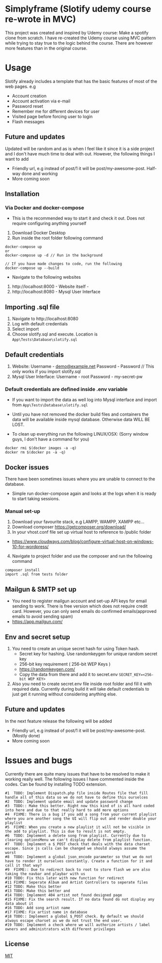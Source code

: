 # Simplyframe (Slotify udemy course re-wrote in MVC)

This project was created and inspired by Udemy course: Make a spotify clone from scratch.
I have re-created the Udemy course using MVC pattern while trying to stay true to the logic behind the course.
There are however more features than in the original course.

# Usage

Slotify already includes a template that has the basic features of most of the web pages. e.g

* Account creation
* Account activation via e-mail
* Password reset
* Remember me for different devices for user
* Visited page before forcing user to login
* Flash messages

## Future and updates
Updated will be random and as is when I feel like it since it is a side project and I don't have much time to deal with out. However, the following things I want to add
* Friendly url, e.g instead of post/1 it will be post/my-awesome-post. Half-way done and working
* More coming soon

## Installation

### Via Docker and docker-compose
* This is the recommended way to start it and check it out. Does not require configuring anything yourself
1. Download Docker Desktop 
2. Run inside the root folder following command
```composer
docker-compose up
or
docker-compose up -d // Run in the background

// If you have made changes to code, run the following
docker-compose up --build
```
* Navigate to the following websites
1.  http://localhost:8000 - Website itself - 
2.  http://localhost:8080 - Mysql User Interface

## Importing .sql file
1. Navigate to http://localhost:8080
2. Log with default credentials
3. Select import
4. Choose slotify.sql and execute. Location is ``` App\Tests\Database\slotify.sql ```

## Default credentials
1. Website: Username - demo@example.net Password - Password // This only works if you import slotify.sql
2. Mysql User Interface: Username - root Password - my-secret-pw

### Default credentials are defined inside .env variable

* If you want to import the data as well log into Mysql interface and import from 
``` App\Tests\Database\slotify.sql ```

* Until you have not removed the docker build files and containers the data will be available inside mysql database. Otherwise data WILL BE LOST.
* To clean up everything run the following LINUX/OSX: (Sorry window guys, I don't have a command for you)
```composer
docker rmi $(docker images -a -q)
docker rm $(docker ps -a -q)
```

## Docker issues 
There have been sometimes issues where you are unable to connect to the database. 
- Simple run docker-compose again and looks at the logs when it is ready to start taking sessions.
### Manual set-up
1. Download your favourite stack, e.g LAMPP, WAMPP, XAMPP etc...
2. Download composer https://getcomposer.org/download/
3. In your vhost.conf file set up virtual host to reference to /public folder
* https://www.cloudways.com/blog/configure-virtual-host-on-windows-10-for-wordpress/
4. Navigate to project folder and use the composer and run the following command

```composer
composer install
import .sql from tests folder
```

## Mailgun & SMTP set up
* You need to register mailgun account and set-up API keys for email sending to work. There is free version which does not require credit card. However, you can only send emails do confirmed emails(approved emails to avoid sending spam)
* https://app.mailgun.com/

## Env and secret setup
1. You need to create an unique secret hash for using Token hash.
     * Secret key for hashing. Use randomkeygen for unique random secret key
     * 256-bit key requirement ( 256-bit WEP Keys )
     * https://randomkeygen.com/ 
     * Copy the data from there and add it to secret.env ``` SECRET_KEY=<256-bit WEP KEY> ```
2. Also you need to create secret.env file inside root folder and fill it with required data. Currently during build it will take default credentials to just get it running without considering anything else. 

## Future and updates
In the next feature release the following will be added
* Friendly url, e.g instead of post/1 it will be post/my-awesome-post. (Mostly done)
* More coming soon

# Issues and bugs
Currently there are quite many issues that have to be resolved to make it working really well.
The following issues I have commented inside the codes. Can be found by installing TODO extension. 

```composer
#1	TODO: Implement Dispatch.php file inside Routes file that fill handle all of this data so we do not have to define this ourselces
#2	TODO: Implement update email and update password change
#3	TODO:: Make this better. Right now this kind of is all hard coded into here and due to that really hard to add more options
#4	FIXME: There is a bug if you add a song from your current playlist where you are another song the UI will flip out and render double your playlist
#5	FIXME: When you create a new playlist it will not be visible in the add to playlist. This is due to result is not empty. 
#6	TODO: Implement a delete song from playlist. Currently due to clearing optionsMenu we can't display delete from playlist function.
#7	TODO: Implement a $_POST check that deals with the data charset escape. Since js calls can be changed we should always assume the worst
#8	TODO: Implement a global json_encode parameter so that we do not have to render it ourselves constantly. Create a function for it and call it that way?
#9	FIXME:: Due to redirect back to root to store flash we are also taking the navbar and playbar with us 
#10	TODO: Fix this later with new function for redirect
#11	FIXME: Seperate Album and Artist Controllers to seperate files
#12	TODO: Make this better
#13	TODO: Make this better and
#14	TODO: Implement 404 artist not found designed page
#15	FIXME: Fix the search result. If no data found do not display any data about it
#16	TODO: Add song artist name 
#17	FIXME: Fix artist name in database 
#18	TODO:: Implement a global $_POST check. By default we should always escape charset as we do not trust the end user. 
#19	TODO: Implement a check where we will authorize artists / label owners and administrators with different privileges
```
## License
[MIT](https://github.com/eekkristo/gublin/blob/main/LICENSE)